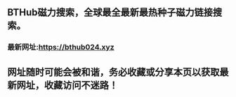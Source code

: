 ## **BTHub磁力搜索，全球最全最新最热种子磁力链接搜索。**
### 最新网址:<a href="https://bthub024.xyz" target="_blank">https://bthub024.xyz</a>
## 网址随时可能会被和谐，务必收藏或分享本页以获取最新网址，收藏访问不迷路！

     


